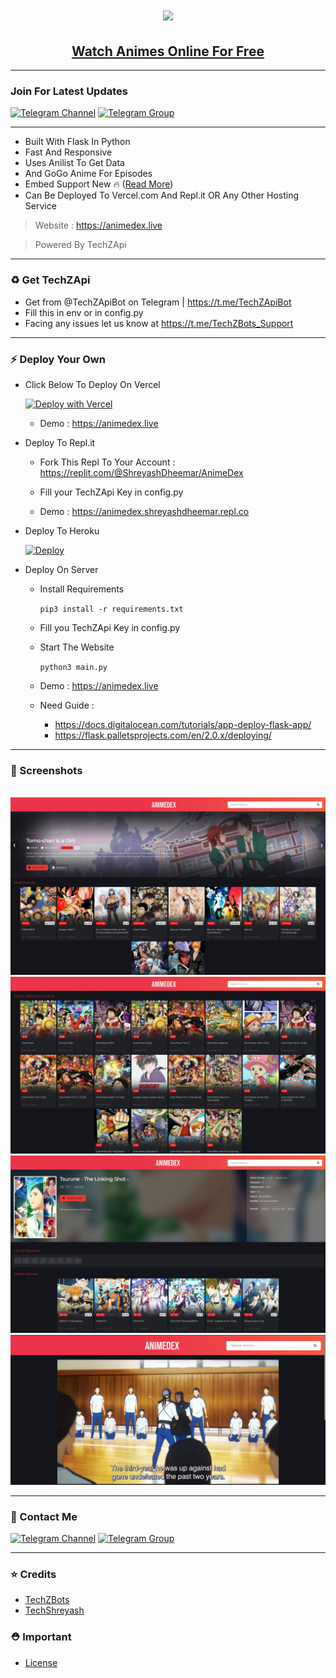 <h1 align="center"><a href="https://animedex.live"><img src="https://socialify.git.ci/TechShreyash/AnimeDex/image?description=1&font=Jost&forks=1&issues=1&logo=https://cdn.jsdelivr.net/gh/TechShreyash/AnimeDex@main/static/img/favicon-5.png&name=1&owner=1&pattern=Floating%20Cogs&pulls=1&stargazers=1&theme=Dark"></a></h1>
<h2 align="center"><a href="https://animedex.live"><b>Watch Animes Online For Free</b></a></h4>

<hr>

### Join For Latest Updates

[![Telegram Channel](https://img.shields.io/static/v1?label=Join&message=Telegram%20Channel&color=blueviolet&style=for-the-badge&logo=telegram&logoColor=violet)](https://telegram.me/TechZBots) [![Telegram Group](https://img.shields.io/static/v1?label=Join&message=Telegram%20Group&color=blueviolet&style=for-the-badge&logo=telegram&logoColor=violet)](https://telegram.me/TechZBots_Support)

<hr>

- Built With Flask In Python
- Fast And Responsive
- Uses Anilist To Get Data
- And GoGo Anime For Episodes
- Embed Support New 🔥 ([Read More](https://TechZBots.t.me/586))
- Can Be Deployed To Vercel.com And Repl.it OR Any Other Hosting Service
> Website : https://animedex.live

> Powered By TechZApi

<hr>

### ♻️ Get TechZApi

- Get from @TechZApiBot on Telegram | https://t.me/TechZApiBot
- Fill this in env or in config.py
- Facing any issues let us know at https://t.me/TechZBots_Support

<hr>

### ⚡️ Deploy Your Own

- Click Below To Deploy On Vercel

  [![Deploy with Vercel](https://vercel.com/button)](https://vercel.com/new/clone?repository-url=https%3A%2F%2Fgithub.com%2FTechShreyash%2FAnimeDex&env=API_KEY&envDescription=Your%20TechZ%20Api%20Key%2C%20Get%20from%20%40TechZApiBot%20on%20Telegram%20&envLink=https%3A%2F%2Ft.me%2FTechZApiBot&project-name=animedex&repository-name=AnimeDex&demo-title=AnimeDex&demo-description=Watch%20Animes%20Online%20For%20Free&demo-url=animedex.live&demo-image=https%3A%2F%2Fgithub.com%2FTechShreyash%2FAnimeDex%2Fraw%2Fmain%2Fscreenshots%2Fhome.jpeg)

    - Demo : https://animedex.live

- Deploy To Repl.it

    - Fork This Repl To Your Account : https://replit.com/@ShreyashDheemar/AnimeDex
    
    - Fill your TechZApi Key in config.py

    - Demo : https://animedex.shreyashdheemar.repl.co

- Deploy To Heroku
  
  <a href="https://www.heroku.com/deploy/?template=https://github.com/TechShreyash/AnimeDex" target="_blank"><img src="https://www.herokucdn.com/deploy/button.svg" alt="Deploy"></a>

- Deploy On Server
  - Install Requirements
    
    ```pip3 install -r requirements.txt```
  
  - Fill you TechZApi Key in config.py
  - Start The Website

    ```python3 main.py```
  - Demo : https://animedex.live

  - Need Guide : 
    - https://docs.digitalocean.com/tutorials/app-deploy-flask-app/
    - https://flask.palletsprojects.com/en/2.0.x/deploying/

<hr>

### 📸 Screenshots

<br>

<img src="./screenshots/home.jpeg">

<img src="./screenshots/search.jpeg">

<img src="./screenshots/anime.jpeg">

<img src="./screenshots/episode.png">

<hr>


### 👤 Contact Me

[![Telegram Channel](https://img.shields.io/static/v1?label=Join&message=Telegram%20Channel&color=blueviolet&style=for-the-badge&logo=telegram&logoColor=violet)](https://telegram.me/TechZBots) [![Telegram Group](https://img.shields.io/static/v1?label=Join&message=Telegram%20Group&color=blueviolet&style=for-the-badge&logo=telegram&logoColor=violet)](https://telegram.me/TechZBots_Support)

<hr>

### ⭐ Credits

* [TechZBots](https://t.me/TechZBots)
* [TechShreyash](https://github.com/TechShreyash)

### ⛑ Important

* [License](https://github.com/TechShreyash/AnimeDex/blob/main/LICENSE)
